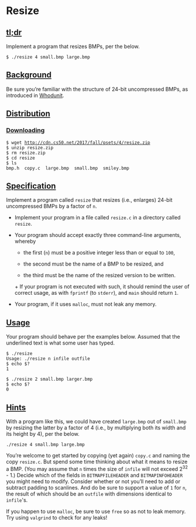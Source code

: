 <html>
<body>
<div id="content">
                <h1>Resize</h1>
<div class="sect1">
<h2 id="tldr"><a class="link" href="#tldr">tl;dr</a></h2>
<div class="sectionbody">
<div class="paragraph">
<p>Implement a program that resizes BMPs, per the below.</p>
</div>
<div class="listingblock">
<div class="content">
<pre class="pygments highlight"><code>$ <span class="underline">./resize 4 small.bmp large.bmp</span></code></pre>
</div>
</div>
</div>
</div>
<div class="sect1">
<h2 id="background"><a class="link" href="#background">Background</a></h2>
<div class="sectionbody">
<div class="paragraph">
<p>Be sure you&#8217;re familiar with the structure of 24-bit uncompressed BMPs, as introduced in <a href="../../whodunit/whodunit">Whodunit</a>.</p>
</div>
</div>
</div>
<div class="sect1">
<h2 id="distribution"><a class="link" href="#distribution">Distribution</a></h2>
<div class="sectionbody">
<div class="sect2">
<h3 id="downloading"><a class="link" href="#downloading">Downloading</a></h3>
<div class="listingblock">
<div class="content">
<pre class="pygments highlight"><code>$ wget <a href="http://cdn.cs50.net/2017/fall/psets/4/resize.zip" class="bare">http://cdn.cs50.net/2017/fall/psets/4/resize.zip</a>
$ unzip resize.zip
$ rm resize.zip
$ cd resize
$ ls
bmp.h  copy.c  large.bmp  small.bmp  smiley.bmp</code></pre>
</div>
</div>
</div>
</div>
</div>
<div class="sect1">
<h2 id="specification"><a class="link" href="#specification">Specification</a></h2>
<div class="sectionbody">
<div class="paragraph">
<p>Implement a program called <code>resize</code> that resizes (i.e., enlarges) 24-bit uncompressed BMPs by a factor of <code>n</code>.</p>
</div>
<div class="ulist">
<ul>
<li>
<p>Implement your program in a file called <code>resize.c</code> in a directory called <code>resize</code>.</p>
</li>
<li>
<p>Your program should accept exactly three command-line arguments, whereby</p>
<div class="openblock">
<div class="content">
<div class="ulist">
<ul>
<li>
<p>the first (<code>n</code>) must be a positive integer less than or equal to <code>100</code>,</p>
</li>
<li>
<p>the second must be the name of a BMP to be resized, and</p>
</li>
<li>
<p>the third must be the name of the resized version to be written.</p>
</li>
</ul>
</div>
</div>
</div>
<div class="paragraph">
<p>+ If your program is not executed with such, it should remind the user of correct usage, as with <code>fprintf</code> (to <code>stderr</code>), and <code>main</code> should return <code>1</code>.</p>
</div>
</li>
<li>
<p>Your program, if it uses <code>malloc</code>, must not leak any memory.</p>
</li>
</ul>
</div>
</div>
</div>
<div class="sect1">
<h2 id="usage"><a class="link" href="#usage">Usage</a></h2>
<div class="sectionbody">
<div class="paragraph">
<p>Your program should behave per the examples below. Assumed that the underlined text is what some user has typed.</p>
</div>
<div class="listingblock">
<div class="content">
<pre class="pygments highlight"><code>$ <span class="underline">./resize</span>
Usage: ./resize n infile outfile
$ <span class="underline">echo $?</span>
1</code></pre>
</div>
</div>
<div class="listingblock">
<div class="content">
<pre class="pygments highlight"><code>$ <span class="underline">./resize 2 small.bmp larger.bmp</span>
$ <span class="underline">echo $?</span>
0</code></pre>
</div>
</div>
</div>
</div>
<div class="sect1">
<h2 id="hints"><a class="link" href="#hints">Hints</a></h2>
<div class="sectionbody">
<div class="paragraph">
<p>With a program like this, we could have created <code>large.bmp</code> out of <code>small.bmp</code> by resizing the latter by a factor of 4 (i.e., by multiplying both its width and its height by 4), per the below.</p>
</div>
<div class="listingblock">
<div class="content">
<pre class="pygments highlight"><code>./resize 4 small.bmp large.bmp</code></pre>
</div>
</div>
<div class="paragraph">
<p>You&#8217;re welcome to get started by copying (yet again) <code>copy.c</code> and naming the copy <code>resize.c</code>. But spend some time thinking about what it means to resize a BMP. (You may assume that <code>n</code> times the size of <code>infile</code> will not exceed 2<sup>32</sup> - 1.) Decide which of the fields in <code>BITMAPFILEHEADER</code> and <code>BITMAPINFOHEADER</code> you might need to modify. Consider whether or not you&#8217;ll need to add or subtract padding to scanlines. And do be sure to support a value of <code>1</code> for <code>n</code>, the result of which should be an <code>outfile</code> with dimensions identical to <code>infile</code>'s.</p>
</div>
<div class="paragraph">
<p>If you happen to use <code>malloc</code>, be sure to use <code>free</code> so as not to leak memory. Try using <code>valgrind</code> to check for any leaks!</p>
</div>
</div>
</div>
</body>
</html>
